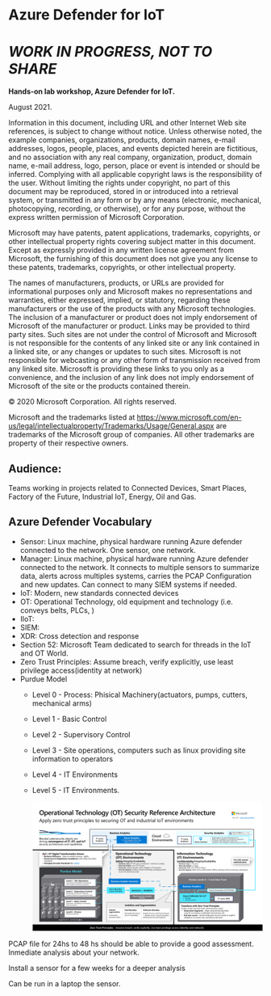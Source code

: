 # Azure Defender for IoT
# ***WORK IN PROGRESS, NOT TO SHARE***

**Hands-on lab workshop, Azure Defender for IoT.**



August 2021.

Information in this document, including URL and other Internet Web site references, is subject to change without notice. Unless otherwise noted, the example companies, organizations, products, domain names, e-mail addresses, logos, people, places, and events depicted herein are fictitious, and no association with any real company, organization, product, domain name, e-mail address, logo, person, place or event is intended or should be inferred. Complying with all applicable copyright laws is the responsibility of the user. Without limiting the rights under copyright, no part of this document may be reproduced, stored in or introduced into a retrieval system, or transmitted in any form or by any means (electronic, mechanical, photocopying, recording, or otherwise), or for any purpose, without the express written permission of Microsoft Corporation.

Microsoft may have patents, patent applications, trademarks, copyrights, or other intellectual property rights covering subject matter in this document. Except as expressly provided in any written license agreement from Microsoft, the furnishing of this document does not give you any license to these patents, trademarks, copyrights, or other intellectual property.

The names of manufacturers, products, or URLs are provided for informational purposes only and Microsoft makes no representations and warranties, either expressed, implied, or statutory, regarding these manufacturers or the use of the products with any Microsoft technologies. The inclusion of a manufacturer or product does not imply endorsement of Microsoft of the manufacturer or product. Links may be provided to third party sites. Such sites are not under the control of Microsoft and Microsoft is not responsible for the contents of any linked site or any link contained in a linked site, or any changes or updates to such sites. Microsoft is not responsible for webcasting or any other form of transmission received from any linked site. Microsoft is providing these links to you only as a convenience, and the inclusion of any link does not imply endorsement of Microsoft of the site or the products contained therein.

© 2020 Microsoft Corporation. All rights reserved.

Microsoft and the trademarks listed at https://www.microsoft.com/en-us/legal/intellectualproperty/Trademarks/Usage/General.aspx are trademarks of the Microsoft group of companies. All other trademarks are property of their respective owners.



## **Audience:** ##

Teams working in projects related to Connected Devices, Smart Places, Factory of the Future, Industrial IoT, Energy, Oil and Gas.

## **Azure Defender Vocabulary** ## 

- Sensor: Linux machine, physical hardware running Azure defender connected to the network. One sensor, one network.
- Manager: Linux machine, physical hardware running Azure defender connected to the network. It connects to multiple sensors to summarize data, alerts across multiples systems, carries the PCAP Configuration and new updates. Can connect to many SIEM systems if needed.
- IoT: Modern, new standards connected devices
- OT: Operational Technology, old equipment and technology (i.e. conveys belts, PLCs, )
- IIoT: 
- SIEM:
- XDR: Cross detection and response
- Section 52: Microsoft Team dedicated to search for threads in the IoT and OT World.
- Zero Trust Principles: Assume breach, verify explicitly, use least privilege access(identity at network)
- Purdue Model
    - Level 0 - Process: Phisical Machinery(actuators, pumps, cutters, mechanical arms)
    - Level 1 - Basic Control
    - Level 2 - Supervisory Control
    - Level 3 - Site operations, computers such as linux providing site information to operators
    - Level 4 - IT Environments
    - Level 5 - IT Environments.



      ![Purdue model](./images/ot-deployments.png 'Purdue Model')


PCAP file for 24hs to 48 hs should be able to provide a good assessment. Inmediate analysis about your network.

Install a sensor for a few weeks for a deeper analysis

Can be run in a laptop the sensor.



